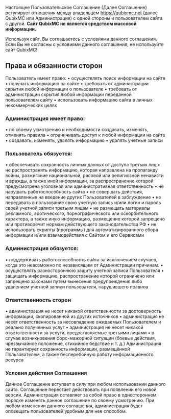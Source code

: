 Настоящее Пользовательское Соглашение (Далее Соглашение) регулирует отношения между владельцем https://qubixmc.net (далее QubixMC или Администрация) с одной стороны и пользователем сайта с другой.
**Сайт QubixMC не является средством массовой информации.**

Используя сайт, Вы соглашаетесь с условиями данного соглашения.
Если Вы не согласны с условиями данного соглашения, не используйте сайт QubixMC!

## **Права и обязанности сторон**
Пользователь имеет право:
• осуществлять поиск информации на сайте
• получать информацию на сайте
• требовать от администрации скрытия любой информации о пользователе
• требовать от администрации скрытия любой информации переданной пользователем сайту
• использовать информацию сайта в личных некоммерческих целях

### Администрация имеет право:
• по своему усмотрению и необходимости создавать, изменять, отменять правила
• ограничивать доступ к любой информации на сайте
• создавать, изменять, удалять информацию
• удалять учетные записи

### Пользователь обязуется:
• обеспечивать сохранность личных данных от доступа третьих лиц
• не распространять информацию, которая направлена на пропаганду войны, разжигание национальной, расовой или религиозной ненависти и вражды, а также иной информации, за распространение которой предусмотрена уголовная или административная ответственность
• не нарушать работоспособность сайта
• не совершать действия, направленные на введение других Пользователей в заблуждение
• не передавать в пользование свою учетную запись и/или логин и пароль своей учетной записи третьим лицам
• не размещать материалы рекламного, эротического, порнографического или оскорбительного характера, а также иную информацию, размещение которой запрещено или противоречит нормам действующего законодательства РФ
• не использовать скрипты (программы) для автоматизированного сбора информации и/или взаимодействия с Сайтом и его Сервисами

### Администрация обязуется:
• поддерживать работоспособность сайта за исключением случаев, когда это невозможно по независящим от Администрации причинам.
• осуществлять разностороннюю защиту учетной записи Пользователя
• защищать информацию, распространение которой ограничено или запрещено законами путем вынесения предупреждения либо удалением учетной записи пользователя, нарушившего правила

### Ответственность сторон
• администрация не несет никакой ответственности за достоверность информации, скопированной из других источников
• администрация не несёт ответственность за несовпадение ожидаемых Пользователем и реально полученных услуг
• администрация не несет никакой ответственности за услуги, предоставляемые третьими лицами
• в случае возникновения форс-мажорной ситуации (боевые действия, чрезвычайное положение, стихийное бедствие и т. д.) Администрация не гарантирует сохранность информации, размещённой Пользователем, а также бесперебойную работу информационного ресурса

### Условия действия Соглашения
Данное Соглашение вступает в силу при любом использовании данного сайта.
Соглашение перестает действовать при появлении его новой версии.
Администрация оставляет за собой право в одностороннем порядке изменять данное соглашение по своему усмотрению.
При любом изменении данного соглашения, администрация будет оповещать пользователей удобным для нее способом.
